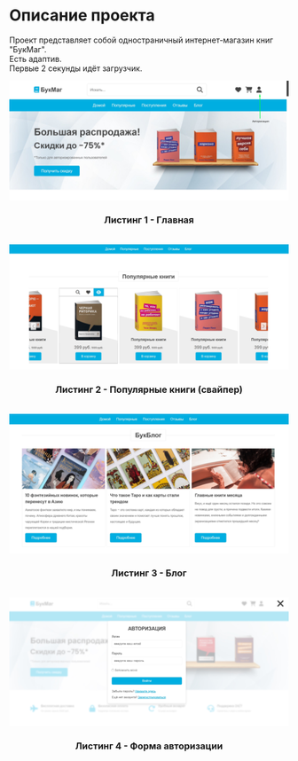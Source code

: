 # Описание проекта

Проект представляет собой одностраничный интернет-магазин книг "БукМаг".
<br>Есть адаптив.
<br>Первые 2 секунды идёт загрузчик.

<img src="/listing/Screenshot_1.jpg" />
<h3 align="center">Листинг 1 - Главная</h3>
<br>
<img src="/listing/Screenshot_2.jpg" />
<h3 align="center">Листинг 2 - Популярные книги (свайпер)</h3>
<br>
<img src="/listing/Screenshot_3.jpg" />
<h3 align="center">Листинг 3 - Блог</h3>
<br>
<img src="/listing/Screenshot_4.jpg" />
<h3 align="center">Листинг 4 - Форма авторизации</h3>
